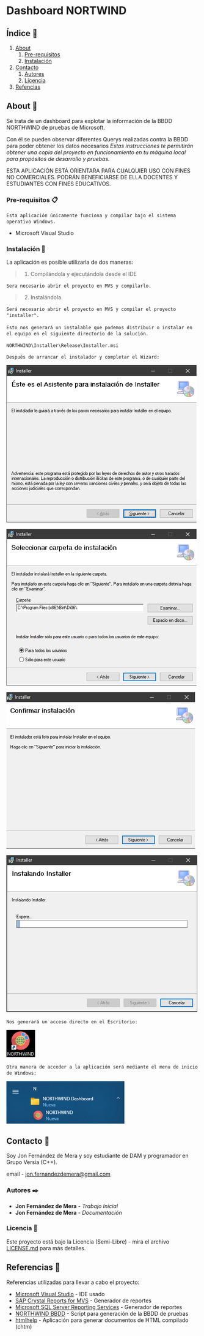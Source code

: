 # Dashboard NORTWIND

## Índice 📑
1. [About](#id1)
   1. [Pre-requisitos](#id2)
   2. [Instalación](#id3)
2. [Contacto](#id4)
   1. [Autores](#id5)
   2. [Licencia](#id6)
3. [Refencias](#id7)


<div id='id1' />

## About 🚀

Se trata de un dashboard para explotar la información de la BBDD NORTHWIND de pruebas de Microsoft.

Con él se pueden observar diferentes Querys realizadas contra la BBDD para poder obtener los datos necesarios 
_Estas instrucciones te permitirán obtener una copia del proyecto en funcionamiento en tu máquina local para propósitos de desarrollo y pruebas._

ESTA APLICACIÓN ESTÁ ORIENTARA PARA CUALQUIER USO CON FINES NO COMERCIALES. PODRÁN BENEFICIARSE DE ELLA DOCENTES Y ESTUDIANTES CON FINES EDUCATIVOS.

<div id='id2' />

### Pre-requisitos 📋 

```
Esta aplicación únicamente funciona y compilar bajo el sistema operativo Windows.
```
* Microsoft Visual Studio

<div id='id3' />

### Instalación 🔧

La aplicación es posible utilizarla de dos maneras:
> 1. Compilándola y ejecutándola desde el IDE
```
Sera necesario abrir el proyecto en MVS y compilarlo.
```

> 2. Instalándola.

```
Será necesario abrir el proyecto en MVS y compilar el proyecto "installer".

Esto nos generará un instalable que podemos distribuir o instalar en el equipo en el siguiente directorio de la solución.
```

`NORTHWIND\Installer\Release\Installer.msi`
```
Después de arrancar el instalador y completar el Wizard:
```
![Installer 1](/git_images/installer1.PNG "Instalador 1")

![Installer 1](/git_images/installer2.PNG "Instalador 2")

![Installer 1](/git_images/installer3.PNG "Instalador 3")

![Installer 1](/git_images/installer4.PNG "Instalador 4")

```
Nos generará un acceso directo en el Escritorio:
```
![Shortcut](/git_images/shortcut.PNG "Acceso directo")

```
Otra manera de acceder a la aplicación será mediante el menu de inicio de Windows:
```
![ShortcutHome](/git_images/shortcutHome.PNG "Acceso directo inicio")

<div id='id4' />

## Contacto 📖

Soy Jon Fernández de Mera y soy estudiante de DAM y programador en Grupo Versia (C++).

email - jon.fernandezdemera@gmail.com

<div id='id5' />

### Autores ✒️

* **Jon Fernández de Mera** - *Trabajo Inicial* 
* **Jon Fernández de Mera** - *Documentación*

<div id='id6' />

### Licencia 📄

Este proyecto está bajo la Licencia (Semi-Libre) - mira el archivo [LICENSE.md](LICENSE.md) para más detalles.


<div id='id7' />

## Referencias 📜

Referencias utilizadas para llevar a cabo el proyecto:

* [Microsoft Visual Studio](https://visualstudio.microsoft.com/es/vs/community/?msclkid=0cd89a7ec7d611ec8e050dc43f343aba) - IDE usado
* [SAP Crystal Reports for MVS](https://www.sap.com/products/crystal-visual-studio.html?msclkid=ba948972c7d611eca47649e9bb5a4a04) - Generador de reportes
* [Microsoft SQL Server Reporting Services](https://docs.microsoft.com/en-us/sql/reporting-services/install-windows/install-reporting-services?msclkid=401a86b5c7d611ec91bd43b1e72c91ab&view=sql-server-ver15) - Generador de reportes
* [NORTHWIND BBDD](https://github.com/Microsoft/sql-server-samples/tree/master/samples/databases/northwind-pubs) - Script para generación de la BBDD de pruebas
* [htmlhelp](/external/htmlhelp.exe) - Aplicación para generar documentos de HTML compilado (chtm)
